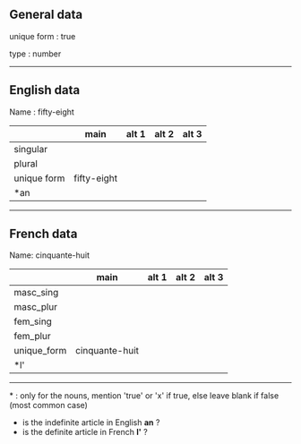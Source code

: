 ## General data

unique form : true

type : number

---

## English data

Name : fifty-eight

|             |    main     | alt 1 | alt 2 | alt 3 |
| :---------- | :---------: | :---: | :---: | ----- |
| singular    |             |       |       |       |
| plural      |             |       |       |       |
| unique form | fifty-eight |       |       |       |
| \*an        |             |       |       |       |

---

## French data

Name: cinquante-huit

|             |      main      | alt 1 | alt 2 | alt 3 |
| :---------- | :------------: | :---: | :---: | :---: |
| masc_sing   |                |       |       |       |
| masc_plur   |                |       |       |       |
| fem_sing    |                |       |       |       |
| fem_plur    |                |       |       |       |
| unique_form | cinquante-huit |       |       |       |
| \*l'        |                |       |       |       |

---

\* : only for the nouns, mention 'true' or 'x' if true, else leave blank if false (most common case)

- is the indefinite article in English **an** ?
- is the definite article in French **l'** ?
